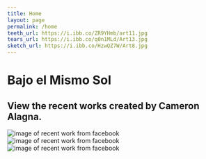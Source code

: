 ```yaml
---
title: Home
layout: page
permalink: /home
teeth_url: https://i.ibb.co/ZR9YHmb/art11.jpg
tears_url: https://i.ibb.co/q0n1MLd/Art13.jpg
sketch_url: https://i.ibb.co/HzwQZ7W/Art8.jpg
---
```

# Bajo el Mismo Sol 
## View the recent works created by **Cameron Alagna**. 

![image of recent work from facebook]({{teeth_url}})
![image of recent work from facebook](https://i.ibb.co/q0n1MLd/Art13.jpg)
![image of recent work from facebook](https://i.ibb.co/HzwQZ7W/Art8.jpg)